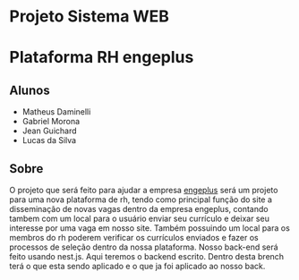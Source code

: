 # Projeto Sistema WEB

Plataforma RH engeplus
=======
## Alunos
+ Matheus Daminelli
+ Gabriel Morona
+ Jean Guichard
+ Lucas da Silva


## Sobre

 O projeto que será feito para ajudar a empresa [engeplus](https://www.engeplus.com.br/)
será um projeto para uma nova plataforma de rh, tendo como principal função do site a 
disseminação de novas vagas dentro da empresa engeplus, contando tambem com um local 
para o usuário enviar seu currículo e deixar seu interesse por uma vaga em nosso site.
 Também possuindo um local para os membros do rh poderem verificar os currículos enviados 
e fazer os processos de seleção dentro da nossa plataforma.
Nosso back-end será feito usando nest.js.
Aqui teremos o backend escrito. Dentro desta brench terá o que esta sendo aplicado e
o que ja foi aplicado ao nosso back. 